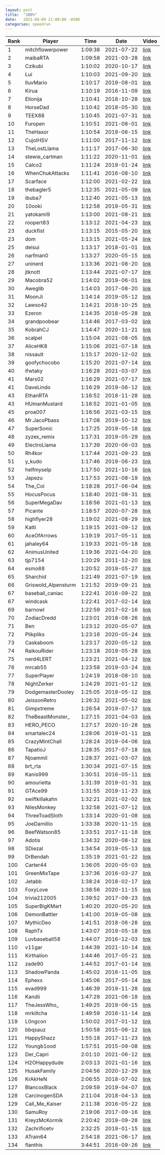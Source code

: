 ```yaml
---
layout: post
title:  "100%"
date:   2021-08-09 21:00:00 -0500
categories: speedrun
---
```


| Rank | Player | Time | Date | Video |
 ---- | ------ | ---- | ---- | ----- 
| 1 | mitchflowerpower | 1:09:38 | 2021-07-22 | [link](https://www.twitch.tv/videos/1098719103) |
| 2 | maibaRTA | 1:09:58 | 2021-03-28 | [link](https://www.twitch.tv/videos/966324584) |
| 3 | Czikubi | 1:10:02 | 2020-10-17 | [link](https://www.twitch.tv/videos/772939467) |
| 4 | Lui | 1:10:03 | 2021-09-20 | [link](https://www.twitch.tv/videos/1155023309) |
| 5 | IluvMario | 1:10:17 | 2019-08-01 | [link](https://www.twitch.tv/videos/461229907) |
| 6 | Kirua | 1:10:19 | 2016-11-09 | [link](https://www.twitch.tv/kirua/v/99983039) |
| 7 | Ellonija | 1:10:41 | 2018-10-28 | [link](https://www.twitch.tv/videos/328102466) |
| 8 | HorseDad | 1:10:42 | 2018-05-30 | [link](https://www.twitch.tv/videos/267501849) |
| 9 | TEEX88 | 1:10:45 | 2021-07-31 | [link](https://www.twitch.tv/videos/1104390727) |
| 10 | Furopen | 1:10:51 | 2021-08-01 | [link](https://youtu.be/JvxBgddkmeg) |
| 11 | TheHaxor | 1:10:54 | 2019-06-15 | [link](https://youtu.be/Ter4OulKNyU) |
| 12 | CujoIHSV | 1:11:00 | 2017-11-12 | [link](https://www.twitch.tv/videos/200890385) |
| 13 | TheLostLlama | 1:11:17 | 2017-06-30 | [link](https://www.twitch.tv/videos/155687313) |
| 14 | stewie_cartman | 1:11:22 | 2020-11-01 | [link](https://www.twitch.tv/videos/789375411) |
| 15 | Calco2 | 1:11:24 | 2019-01-24 | [link](https://www.twitch.tv/videos/369162626) |
| 16 | WhenChukAttacks | 1:11:41 | 2016-08-10 | [link](https://www.twitch.tv/whenchukattacks/v/82939357) |
| 17 | Scarface | 1:12:00 | 2021-02-22 | [link](https://youtu.be/xvDJyTuQwGc) |
| 18 | thebagler5 | 1:12:35 | 2021-05-09 | [link](https://www.twitch.tv/videos/1022780225) |
| 19 | ibuba7 | 1:12:40 | 2021-05-13 | [link](https://www.youtube.com/watch?v=9CZgVU7h638&ab_channel=iBuba7) |
| 20 | 10ooki | 1:12:58 | 2019-05-31 | [link](https://youtu.be/1V9Mzjb1ouA) |
| 21 | yatokami9 | 1:13:00 | 2021-08-21 | [link](https://www.twitch.tv/videos/1126332180) |
| 22 | roopert83 | 1:13:12 | 2021-04-23 | [link](https://www.youtube.com/watch?v=h2-7AV7yz6Y) |
| 23 | duckfist | 1:13:15 | 2015-05-20 | [link](http://www.twitch.tv/duckfist/c/6719980) |
| 23 | dom | 1:13:15 | 2021-05-24 | [link](https://www.twitch.tv/videos/1033936525) |
| 25 | deisui | 1:13:17 | 2018-01-01 | [link](https://www.twitch.tv/videos/214633304) |
| 26 | narfman0 | 1:13:27 | 2020-05-15 | [link](https://www.twitch.tv/videos/621460848) |
| 27 | uninerd | 1:13:36 | 2021-08-20 | [link](https://www.twitch.tv/videos/1124153143) |
| 28 | jtknott | 1:13:44 | 2021-07-17 | [link](https://youtu.be/0Zz61rLLVhI) |
| 29 | Macobra52 | 1:14:02 | 2019-06-01 | [link](https://www.twitch.tv/videos/433184476) |
| 30 | Aweglib | 1:14:03 | 2017-08-20 | [link](https://www.twitch.tv/videos/171356287) |
| 31 | MoonJi | 1:14:14 | 2019-05-12 | [link](https://www.youtube.com/watch?v=psBErgja5sQ&t=2280s) |
| 32 | Lawso42 | 1:14:21 | 2018-10-25 | [link](https://www.twitch.tv/videos/327463461) |
| 33 | Ezeron | 1:14:35 | 2018-05-28 | [link](https://www.twitch.tv/videos/266601604) |
| 34 | grandpoobear | 1:14:46 | 2017-03-02 | [link](https://www.twitch.tv/videos/125729035) |
| 35 | KobrahCJ | 1:14:47 | 2020-11-21 | [link](https://www.youtube.com/watch?v=ALEbn_R1lOA) |
| 36 | scalpel | 1:15:04 | 2021-08-05 | [link](https://www.youtube.com/watch?v=x8hyFmuHilw) |
| 37 | AliceHK8 | 1:15:06 | 2021-07-18 | [link](https://www.twitch.tv/videos/1090530926) |
| 38 | nissault | 1:15:17 | 2020-12-02 | [link](https://www.twitch.tv/videos/823923136) |
| 39 | goofychocobo | 1:15:20 | 2021-07-14 | [link](https://www.youtube.com/watch?v=qLr4tNc494Q) |
| 40 | ifwtaky | 1:16:28 | 2021-03-07 | [link](https://www.twitch.tv/videos/940826196) |
| 41 | Mars02 | 1:16:29 | 2021-07-17 | [link](https://www.youtube.com/watch?v=v5VBYLqPtm4) |
| 41 | DaveLindo | 1:16:29 | 2019-06-12 | [link](https://www.twitch.tv/videos/438075124) |
| 43 | EthanRTA | 1:16:52 | 2018-11-28 | [link](https://www.twitch.tv/videos/342014009) |
| 43 | HUmanMustard | 1:16:52 | 2021-01-05 | [link](https://www.twitch.tv/videos/861929579) |
| 45 | proa007 | 1:16:56 | 2021-03-15 | [link](https://www.youtube.com/watch?v=TISoXkX2ZUo) |
| 46 | Mr.JacoPbass | 1:17:08 | 2019-10-12 | [link](https://youtu.be/uljTXNDyrlw) |
| 47 | SuperSonic | 1:17:25 | 2019-05-18 | [link](https://www.twitch.tv/videos/427089381) |
| 48 | zyzex_remix | 1:17:31 | 2019-05-29 | [link](https://www.twitch.tv/videos/431659123) |
| 49 | ElectroLlama | 1:17:39 | 2020-06-03 | [link](https://www.twitch.tv/videos/639861267) |
| 50 | Rh4kor | 1:17:44 | 2021-09-23 | [link](https://www.twitch.tv/videos/1156983763) |
| 51 | y_kudo | 1:17:46 | 2019-06-23 | [link](https://youtu.be/SQVJquelDTA) |
| 52 | helfmyselp | 1:17:50 | 2021-10-16 | [link](https://www.twitch.tv/videos/1178940029) |
| 53 | Japezu | 1:17:53 | 2021-08-19 | [link](https://www.twitch.tv/videos/1122681383?filter=highlights&sort=time) |
| 54 | The_Col | 1:18:28 | 2017-06-04 | [link](https://youtu.be/5FGshbrXiBs) |
| 55 | HocusPocus | 1:18:40 | 2021-08-31 | [link](https://www.twitch.tv/videos/1135298162) |
| 56 | SuperMegaDav | 1:18:56 | 2021-01-13 | [link](https://www.twitch.tv/videos/872733449) |
| 57 | Picante | 1:18:57 | 2020-07-28 | [link](https://www.youtube.com/watch?v=guOMlLZWEt0) |
| 58 | highflyer28 | 1:19:02 | 2021-08-29 | [link](https://www.twitch.tv/videos/1133187007) |
| 59 | Katti | 1:19:15 | 2021-09-12 | [link](https://www.twitch.tv/videos/1146244924) |
| 60 | AceOfArrows | 1:19:19 | 2017-05-11 | [link](https://www.twitch.tv/videos/141960570) |
| 61 | jahaley64 | 1:19:33 | 2021-05-18 | [link](https://www.twitch.tv/videos/1027586838) |
| 62 | AnimusUnited | 1:19:36 | 2021-04-20 | [link](https://www.twitch.tv/videos/994502350) |
| 63 | tjp7154 | 1:20:29 | 2011-12-20 | [link](https://www.youtube.com/watch?v=avNd16l6LqM) |
| 64 | esmo88 | 1:20:52 | 2019-05-27 | [link](https://www.twitch.tv/videos/430790913) |
| 65 | Sharchid | 1:21:49 | 2021-07-19 | [link](https://www.twitch.tv/videos/1092194966) |
| 66 | Griswold_Alpensturm | 1:21:52 | 2019-09-21 | [link](https://www.twitch.tv/videos/484544796) |
| 67 | baseball_caniac | 1:22:41 | 2016-09-22 | [link](https://youtu.be/KD2GjIidYYk) |
| 67 | windcask | 1:22:41 | 2017-02-14 | [link](https://www.twitch.tv/videos/121974868) |
| 69 | barnowl | 1:22:59 | 2017-02-16 | [link](https://www.twitch.tv/videos/122510452) |
| 70 | ZodiacDredd | 1:23:01 | 2018-08-26 | [link](https://www.twitch.tv/videos/301988394) |
| 71 | Ben | 1:23:12 | 2020-05-07 | [link](https://youtu.be/o47EMXJf7qI) |
| 72 | Plikpliks | 1:23:16 | 2020-05-24 | [link](https://youtu.be/UYdHo3xpGGw) |
| 73 | Caskaboom | 1:23:17 | 2020-05-12 | [link](https://www.twitch.tv/videos/619047248) |
| 74 | RaikouRider | 1:23:18 | 2019-05-28 | [link](https://www.twitch.tv/videos/431416134) |
| 75 | nerd4LERT | 1:23:21 | 2021-04-12 | [link](https://www.youtube.com/watch?v=na_rZzcKeIA) |
| 76 | mrcab55 | 1:23:58 | 2019-03-24 | [link](https://www.youtube.com/watch?v=riGP7VbSGQg) |
| 77 | SuperPlayer | 1:24:19 | 2018-08-10 | [link](https://www.youtube.com/watch?v=0ERLsZS5E_k) |
| 78 | NightZerker | 1:24:29 | 2021-01-12 | [link](https://www.twitch.tv/videos/871569380) |
| 79 | DodgemasterDooley | 1:25:05 | 2019-05-12 | [link](https://www.twitch.tv/videos/423797942) |
| 80 | JeissonRetro | 1:26:32 | 2021-05-02 | [link](https://www.youtube.com/watch?v=vGnyFjO8bk4) |
| 81 | Gimpxtreme | 1:26:54 | 2019-07-17 | [link](https://www.twitch.tv/videos/454179739) |
| 82 | TheBeastMonster_ | 1:27:15 | 2021-04-03 | [link](https://www.twitch.tv/videos/975088684) |
| 83 | HERO_PECO | 1:27:17 | 2020-10-28 | [link](https://www.youtube.com/watch?v=ouqCYpfLmWU) |
| 84 | smartalec24 | 1:28:06 | 2019-01-11 | [link](https://www.twitch.tv/videos/362598600) |
| 85 | CrazyMintChall | 1:28:24 | 2019-04-06 | [link](https://www.twitch.tv/videos/407455185) |
| 86 | TapatioJ | 1:28:35 | 2017-07-18 | [link](https://www.twitch.tv/videos/159977771) |
| 87 | Njoammil | 1:28:37 | 2021-03-07 | [link](https://www.twitch.tv/videos/940976025) |
| 88 | brt_rta | 1:30:34 | 2021-07-15 | [link](https://www.twitch.tv/videos/1087484790) |
| 89 | Kanis999 | 1:30:51 | 2016-05-11 | [link](https://www.twitch.tv/kanis999/v/66223300) |
| 90 | amourietta | 1:31:39 | 2019-01-31 | [link](https://www.twitch.tv/videos/372979961) |
| 91 | GTAce99 | 1:31:55 | 2019-11-23 | [link](https://youtu.be/BEiZ-fjgHmA) |
| 92 | swiftkillakahn | 1:32:21 | 2021-02-02 | [link](https://www.twitch.tv/videos/897831995) |
| 93 | NilesMonkey | 1:32:58 | 2021-07-12 | [link](https://www.youtube.com/watch?v=JITa4UbTYLo) |
| 94 | ThreeToadSloth | 1:33:14 | 2020-01-08 | [link](https://youtu.be/KG0i6xnB1J8) |
| 95 | JoeDamillio | 1:33:38 | 2020-11-15 | [link](https://www.twitch.tv/videos/806914838) |
| 96 | BeefWatson85 | 1:33:51 | 2017-11-18 | [link](https://www.youtube.com/watch?v=9OQcc2RXRo0&t=4s) |
| 97 | Adotis | 1:34:32 | 2020-08-12 | [link](https://www.twitch.tv/videos/709361647) |
| 98 | SDiezal | 1:34:54 | 2019-05-13 | [link](https://www.twitch.tv/videos/424352247) |
| 99 | DrBendah | 1:35:19 | 2021-01-22 | [link](https://www.twitch.tv/videos/883298766) |
| 100 | Carter44 | 1:36:05 | 2020-05-03 | [link](https://youtu.be/kR-TxvvV_fo) |
| 101 | GreenMixTape | 1:37:36 | 2016-03-27 | [link](https://www.youtube.com/watch?v=ypHDaJiEnUw) |
| 102 | Jetabb | 1:38:24 | 2018-02-17 | [link](https://www.twitch.tv/videos/230423533) |
| 103 | FoxyLove | 1:38:56 | 2020-11-15 | [link](https://www.youtube.com/watch?v=cn3kx68WuNI) |
| 104 | trivia212005 | 1:39:52 | 2017-09-23 | [link](https://www.facebook.com/jared.e.oswald/videos/1553055384759761/) |
| 105 | SuperBigKMart | 1:40:20 | 2020-05-20 | [link](https://www.twitch.tv/videos/627264274) |
| 106 | DemonBattler | 1:41:00 | 2019-05-08 | [link](https://www.twitch.tv/videos/422198875) |
| 107 | MythicDeo | 1:41:51 | 2018-06-28 | [link](https://www.twitch.tv/videos/278759482) |
| 108 | RaphTx | 1:43:07 | 2019-05-18 | [link](https://youtu.be/mOh6lVCWjeM) |
| 109 | Luvbaseball58 | 1:44:07 | 2016-12-03 | [link](https://m.youtube.com/watch?v=Ns6QAqsK3z8) |
| 110 | v11gar | 1:44:39 | 2021-10-14 | [link](https://www.facebook.com/v11gar/videos/245271697552080) |
| 111 | Kirthalion | 1:44:46 | 2017-05-21 | [link](https://www.twitch.tv/videos/145942690) |
| 112 | zade90 | 1:44:52 | 2017-01-14 | [link](https://www.twitch.tv/zade90/v/114341730) |
| 113 | ShadowPanda | 1:45:02 | 2016-11-05 | [link](https://www.twitch.tv/shadowpanda__/v/99191742) |
| 114 | Ephexx | 1:45:06 | 2017-05-14 | [link](https://www.twitch.tv/videos/143159778) |
| 115 | evad999 | 1:46:39 | 2019-11-28 | [link](https://www.twitch.tv/videos/514435084) |
| 116 | Kandii | 1:47:28 | 2021-06-18 | [link](https://www.twitch.tv/videos/1059846185) |
| 117 | TheJessWho_ | 1:49:25 | 2019-06-15 | [link](https://www.twitch.tv/videos/439470465) |
| 118 | mrkiltcha | 1:49:59 | 2016-11-14 | [link](https://youtu.be/xxLL09gn1SM) |
| 119 | L0ngcon | 1:50:02 | 2017-01-12 | [link](https://www.twitch.tv/l0ngcon/v/114118836) |
| 120 | bbqsauz | 1:50:58 | 2015-06-12 | [link](http://www.twitch.tv/bbqsauz/c/6834955) |
| 121 | HappyShazz | 1:55:18 | 2017-11-23 | [link](https://www.twitch.tv/videos/203529330) |
| 122 | Youngb1ood | 1:57:51 | 2015-09-08 | [link](http://www.twitch.tv/youngb1ood/v/15199623) |
| 123 | Der_Capri | 2:01:10 | 2021-06-12 | [link](https://youtu.be/UV62QgmP2Ao) |
| 124 | H2OHappydude | 2:03:13 | 2021-01-16 | [link](https://www.twitch.tv/videos/875585761) |
| 125 | HusakFamily | 2:04:56 | 2020-12-29 | [link](https://www.twitch.tv/videos/854659307) |
| 126 | KrAkHeN | 2:06:55 | 2018-07-02 | [link](https://www.twitch.tv/videos/280078593) |
| 127 | BlancoxBlack | 2:09:59 | 2019-04-07 | [link](https://youtu.be/5oTsNQbBsUs) |
| 128 | CarcinogenSDA | 2:11:04 | 2018-04-13 | [link](https://www.youtube.com/watch?v=a_STcgOYx0c) |
| 129 | Call_Me_Kaiser | 2:11:38 | 2016-05-22 | [link](https://www.twitch.tv/videos/67987373) |
| 130 | SamuRoy | 2:19:06 | 2017-09-16 | [link](https://www.youtube.com/watch?v=GmYWRXhCycg) |
| 131 | KreyzMcKormik | 2:20:42 | 2019-09-28 | [link](https://youtu.be/dx70_dnAuLM) |
| 132 | Zachrificetv | 2:32:25 | 2019-01-15 | [link](https://www.twitch.tv/videos/364622232) |
| 133 | ATrain64 | 2:54:18 | 2021-06-17 | [link](https://www.twitch.tv/videos/1057867764) |
| 134 | flanthis | 3:44:51 | 2016-09-26 | [link](https://www.twitch.tv/flanthis/v/91419333) |